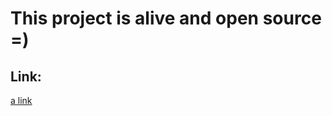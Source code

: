 # This project is alive and open source =)

## Link:
[a link](https://githubexplore-react-typescript.netlify.app/)
